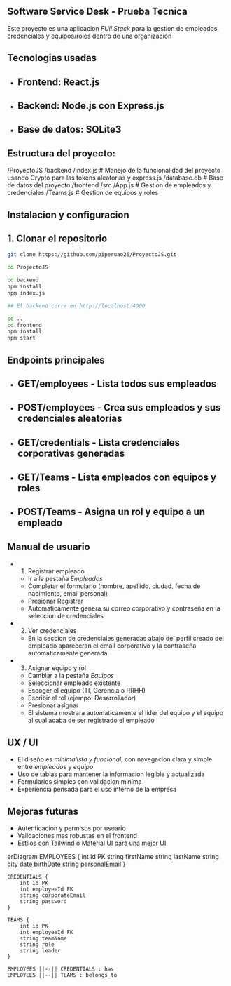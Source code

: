 ## Software Service Desk - Prueba Tecnica 

Este proyecto es una aplicacion *FUll Stack* para la gestion de empleados, credenciales y equipos/roles dentro de una organización 

## Tecnologias usadas
- ## **Frontend:** React.js
- ## **Backend:** Node.js con Express.js
- ## **Base de datos:** SQLite3

## Estructura del proyecto:
/ProyectoJS
 /backend
    /index.js # Manejo de la funcionalidad del proyecto usando Crypto para las tokens aleatorias y express.js
    /database.db # Base de datos del proyecto
 /frontend
    /src
        /App.js # Gestion de empleados y credenciales
        /Teams.js # Gestion de equipos y roles

## Instalacion y configuracion

## 1. Clonar el repositorio
```bash
git clone https://github.com/piperuao26/ProyectoJS.git

cd ProjectoJS

cd backend
npm install
npm index.js

## El backend corre en http://localhost:4000

cd ..
cd frontend
npm install
npm start
```
##  Endpoints principales

- ## GET/employees - Lista todos sus empleados
- ## POST/employees - Crea sus empleados y sus credenciales aleatorias
- ## GET/credentials - Lista credenciales corporativas generadas
- ## GET/Teams - Lista empleados con equipos y roles
- ## POST/Teams - Asigna un rol y equipo a un empleado


## Manual de usuario 

- 1. Registrar empleado
    - Ir a la pestaña *Empleados*
    - Completar el formulario (nombre, apellido, ciudad, fecha de nacimiento, email personal)
    - Presionar Registrar
    - Automaticamente genera su correo corporativo y contraseña en la seleccion de credenciales

- 2. Ver credenciales
    - En la seccion de credenciales generadas abajo del perfil creado del empleado apareceran el email corporativo y la contraseña automaticamente generada

- 3. Asignar equipo y rol
    - Cambiar a la pestaña *Equipos*
    - Seleccionar empleado existente 
    - Escoger el equipo (TI, Gerencia o RRHH)
    - Escribir el rol (ejempo: Desarrollador)
    - Presionar asignar
    - El sistema mostrara automaticamente el lider del equipo y el equipo al cual acaba de ser registrado el empleado

## UX / UI

- El diseño es *minimalista y funcional*, con navegacion clara y simple entre *empleados* y *equipo*
- Uso de tablas para mantener la informacion legible y actualizada 
- Formularios simples con validacion minima
- Experiencia pensada para el uso interno de la empresa 

## Mejoras futuras

- Autenticacion y permisos por usuario
- Validaciones mas robustas en el frontend
- Estilos con Tailwind o Material UI para una mejor UI



erDiagram
    EMPLOYEES {
        int id PK
        string firstName
        string lastName
        string city
        date birthDate
        string personalEmail
    }

    CREDENTIALS {
        int id PK
        int employeeId FK
        string corporateEmail
        string password
    }

    TEAMS {
        int id PK
        int employeeId FK
        string teamName
        string role
        string leader
    }

    EMPLOYEES ||--|| CREDENTIALS : has
    EMPLOYEES ||--|| TEAMS : belongs_to
